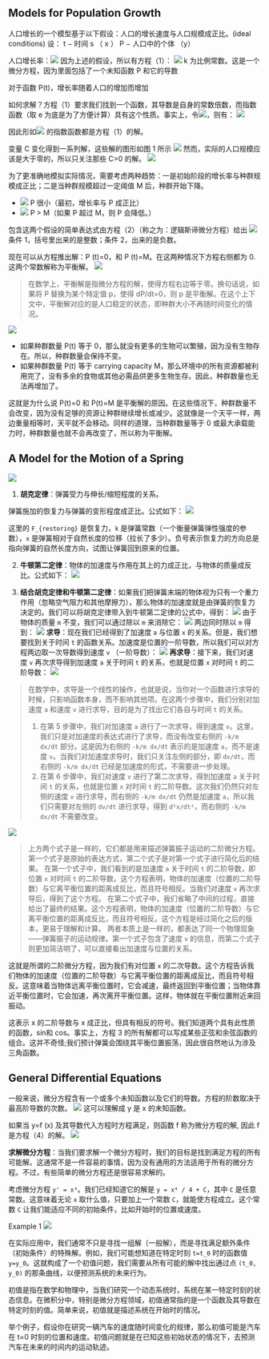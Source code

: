 ## Models for Population Growth
人口增长的一个模型基于以下假设：人口的增长速度与人口规模成正比。(ideal conditions)
设：
t − 时间 s （ x ）
P − 人口中的个体 （y）

人口增长率：![](images/Pasted%20image%2020240913080033.png)
因为上述的假设，所以有方程（1）：
![](images/Pasted%20image%2020240913080123.png)
k 为比例常数。这是一个微分方程，因为里面包括了一个未知函数 P 和它的导数

对于函数 P(t)，增长率随着人口的增加而增加

如何求解？方程（1）要求我们找到一个函数，其导数是自身的常数倍数，而指数函数（取 e 为底是为了方便计算）具有这个性质。事实上，令![](images/Pasted%20image%2020240913080949.png)，则有：
![](images/Pasted%20image%2020240913080959.png)

因此形如![](images/Pasted%20image%2020240913081126.png)
的指数函数都是方程（1）的解。

变量 C 变化得到一系列解，这些解的图形如图 1 所示
![](images/Pasted%20image%2020240913080544.png)
然而，实际的人口规模应该是大于零的，所以只关注那些 C>0 的解。
![](images/Pasted%20image%2020240913081848.png)

为了更准确地模拟实际情况，需要考虑两种趋势：一是初始阶段的增长率与种群规模成正比；二是当种群规模超过一定阈值 M 后，种群开始下降。

- ![](images/Pasted%20image%2020240913082032.png)
P 很小（最初，增长率与 P 成正比）
- ![](images/Pasted%20image%2020240913082120.png)
P > M（如果 P 超过 M，则 P 会降低。）

包含这两个假设的简单表达式由方程（2）（称之为：逻辑斯谛微分方程）给出
![](images/Pasted%20image%2020240913082345.png)
条件 1，括号里出来的是整数；条件 2，出来的是负数。

现在可以从方程推出解：P (t)=0，和 P (t)=M。在这两种情况下方程右侧都为 0. 这两个常数解称为平衡解。
![](images/Pasted%20image%2020240913083915.png)
> 在数学上，平衡解是指微分方程的解，使得方程右边等于零。换句话说，如果将 P 替换为某个特定值 p，使得 dP/dt=0，则 p 是平衡解。在这个上下文中，平衡解对应的是人口稳定的状态，即种群大小不再随时间变化的情况。

![](images/Pasted%20image%2020240913083628.png)

- 如果种群数量 P(t) 等于 0，那么就没有更多的生物可以繁殖，因为没有生物存在。所以，种群数量会保持不变。
- 如果种群数量 P(t) 等于 carrying capacity M，那么环境中的所有资源都被利用完了，没有多余的食物或其他必需品供更多生物生存。因此，种群数量也无法再增加了。

这就是为什么说 P(t)=0 和 P(t)=M 是平衡解的原因。在这些情况下，种群数量不会改变，因为没有足够的资源让种群继续增长或减少。这就像是一个天平一样，两边重量相等时，天平就不会移动。同样的道理，当种群数量等于 0 或最大承载能力时，种群数量也就不会再改变了，所以称为平衡解。

## A Model for the Motion of a Spring
![](images/Pasted%20image%2020240913091531.png)
1. **胡克定律**：弹簧受力与伸长/缩短程度的关系。

弹簧施加的恢复力与弹簧的变形程度成正比。公式如下：
![](images/Pasted%20image%2020240913084731.png)

这里的 `F_{restoring}` 是恢复力，`k` 是弹簧常数（一个衡量弹簧弹性强度的参数），`x` 是弹簧相对于自然长度的位移（拉长了多少）。负号表示恢复力的方向总是指向弹簧的自然长度方向，试图让弹簧回到原来的位置。

 2. **牛顿第二定律**：物体的加速度与作用在其上的力成正比，与物体的质量成反比。公式如下：
 ![](images/Pasted%20image%2020240913085227.png)

3. **结合胡克定律和牛顿第二定律**：如果我们把弹簧末端的物体视为只有一个重力作用（忽略空气阻力和其他摩擦力），那么物体的加速度就是由弹簧的恢复力决定的。我们可以将胡克定律带入到牛顿第二定律的公式中，得到：
![](images/Pasted%20image%2020240913085302.png)
由于物体的质量 `m` 不变，我们可以通过除以 `m` 来消除它：
![](images/Pasted%20image%2020240913085610.png)
两边同时除以 `m` 得到：
![](images/Pasted%20image%2020240913085624.png)
 **求导**：现在我们已经得到了加速度 `a` 与位置 `x` 的关系。但是，我们想要找到关于时间 `t` 的函数关系。加速度是位置的一阶导数，所以我们可以对方程两边取一次导数得到速度 `v` （一阶导数）：
 ![](images/Pasted%20image%2020240913085654.png)
 **再求导**：接下来，我们对速度 `v` 再次求导得到加速度 `a` 关于时间 `t` 的关系，也就是位置 `x` 对时间 `t` 的二阶导数：
 ![](images/Pasted%20image%2020240913085731.png)
> 在数学中，求导是一个线性的操作，也就是说，当你对一个函数进行求导的时候，只影响函数本身，而不影响其他项。在这两个步骤中，我们分别对加速度 `a` 和速度 `v` 进行求导，目的是为了找出它们各自与时间 `t` 的关系。
> 1. 在第 5 步骤中，我们对加速度 `a` 进行了一次求导，得到速度 `v`。这里，我们只是对加速度的表达式进行了求导，而没有改变右侧的 `-k/m dx/dt` 部分。这是因为右侧的 `-k/m dx/dt` 表示的是加速度 `a`，而不是速度 `v`。当我们对加速度求导时，我们只关注左侧的部分，即 `dv/dt`，而右侧的 `-k/m dx/dt` 已经是加速度的形式，不需要进一步处理。
> 2. 在第 6 步骤中，我们对速度 `v` 进行了第二次求导，得到加速度 `a` 关于时间 `t` 的关系，也就是位置 `x` 对时间 `t` 的二阶导数。这次我们仍然只对左侧的速度 `v` 进行求导，而右侧的 `-k/m dx/dt` 仍然是加速度 `a`，所以我们只需要对左侧的 `dv/dt` 进行求导，得到 `d²x/dt²`，而右侧的 `-k/m dx/dt` 不需要改变。

![](images/Pasted%20image%2020240913085318.png)
> 上方两个式子是一样的，它们都是用来描述弹簧振子运动的二阶微分方程。第一个式子是原始的表达方式，第二个式子是对第一个式子进行简化后的结果。
> 在第一个式子中，我们看到的是加速度 `a` 关于时间 `t` 的二阶导数，即位置 `x` 对时间 `t` 的二阶导数。这个方程表明，物体的加速度（位置的二阶导数）与它离平衡位置的距离成反比，而且符号相反。当我们对速度 `v` 再次求导后，得到了这个方程。
> 在第二个式子中，我们省略了中间的过程，直接给出了最终的结果。这个方程表明，物体的加速度（位置的二阶导数）与它离平衡位置的距离成反比，而且符号相反。这个方程是经过简化之后的版本，更易于理解和计算。
> 两者本质上是一样的，都表达了同一个物理现象——弹簧振子的运动规律。第一个式子包含了速度 `v` 的信息，而第二个式子则更加简洁明了，可以直接看出加速度与位置的关系。


这就是所谓的二阶微分方程，因为我们有对位置 `x` 的二次导数。这个方程告诉我们物体的加速度（位置的二阶导数）与它离平衡位置的距离成反比，而且符号相反。这意味着当物体远离平衡位置时，它会减速，最终返回到平衡位置；当物体靠近平衡位置时，它会加速，再次离开平衡位置。这样，物体就在平衡位置附近来回振动。

这表示 x 的二阶导数与 x 成正比，但具有相反的符号。我们知道两个具有此性质的函数，sin和 cos。事实上，方程 3 的所有解都可以写成某些正弦和余弦函数的组合。这并不奇怪;我们预计弹簧会围绕其平衡位置振荡，因此很自然地认为涉及三角函数。


## General Differential Equations
一般来说，微分方程含有一个或多个未知函数以及它们的导数。方程的阶数取决于最高阶导数的次数。
![](images/Pasted%20image%2020240914072046.png)
这可以理解成 y 是 x 的未知函数。

如果当 y=f (x) 及其导数代入方程时方程满足，则函数 f 称为微分方程的解,  因此 f 是方程（4）的解。
![](images/Pasted%20image%2020240914072424.png)

**求解微分方程**：当我们要求解一个微分方程时，我们的目标是找到满足方程的所有可能解。这通常不是一件容易的事情，因为没有通用的方法适用于所有的微分方程。不过，有些简单的微分方程还是很容易求解的。

考虑微分方程 `y' = x³`。我们已经知道它的解是 `y = x⁴ / 4 + C`，其中 `C` 是任意常数。这意味着无论 `x` 取什么值，只要加上一个常数 `C`，就能使方程成立。这个常数 `C` 让我们能适应不同的初始条件，比如开始时的位置或速度。


Example 1
![](images/Pasted%20image%2020240915084258.png)

在实际应用中，我们通常不只是寻找一组解（一般解），而是寻找满足额外条件（初始条件）的特殊解。例如，我们可能想知道在特定时刻 `t=t_0` 时的函数值 `y=y_0`。这就构成了一个初值问题，我们需要从所有可能的解中找出通过点 `(t_0, y_0)` 的那条曲线，以便预测系统的未来行为。

初值是指在数学和物理中，当我们研究一个动态系统时，系统在某一特定时刻的状态信息。在微积分中，特别是微分方程领域，初值通常指的是一个函数及其导数在特定时刻的值。简单来说，初值就是描述系统在开始时的情况。

举个例子，假设你在研究一辆汽车的速度随时间变化的规律，那么初值可能是汽车在 t=0 时刻的位置和速度。初值问题就是在已知这些初始状态的情况下，去预测汽车在未来的时间内的运动轨迹。